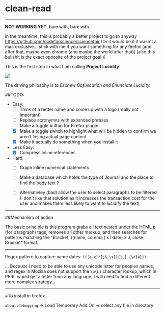 # clean-read
---



**NOT WORKING YET**, bare with, bare with.

in the meantime, this is probably a better project to go to anyway https://github.com/codeforscience/sciencefair (Or it would be if it wasn't a mac exclusive....stick with me if you want something for any firefox (and after that, maybe even chrome (and maybe the world after that)) (also this bullshit is the exact opposite of the project goal.))

This is the first step in what I am calling **Project Lucidity**

![](https://cdn.meme.am/instances/500x/71482294.jpg)

The driving philosphy is to *Eschew Obfuscation and Enunciate Lucidity.*

##TODO:

- Easy:
    - [ ] Think of a better name and come up with a logo (really not important)
    - [ ] Replace acronymns with expanded phrases
    - [ ] Make a toggle button for Firefox plugin
    - [X] Make a toggle switch to highlight what will be hidden to confirm we aren't 
          losing actual page content
    - [X] Make it actually do something when you install it
- Less Easy:
    - [X] Compress inline references
- Hard:
    - [ ] Graph inline numerical statements
    - [ ] Make a database which holds the type of Journal and the place to find the body text ?
    - [ ] Alternativley (bad) allow the user to select paragraphs to be filtered
            (I don't like that solution as it increases the transaction cost for 
            the user and makes them less likely to want to lucidify the text)


---
##Mechanism of action

The basic principle is this program grabs all text nested under the HTML p (for paragraph) tags, removes all other markup, and then searches for patterns matching the "Bracket, ((name, comma,) x I date) x J, close Bracket" format.

---

Regex pattern to capture name dates:
`(([a-z]*[;&,\s]){1,} (\d{4}))`

... Because I need to be able to use any unicode letter for peoples names,
and regex in Mozilla does not support the `\p{L}` character lookup, which
in PERL would get a letter from any language, I will need to find a different
more complex strategy...

---
#To install in firefox

`about:debugging` -> Load Temporary Add On -> select any file in directory
